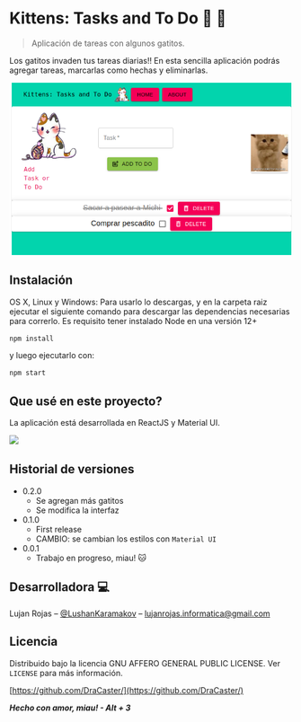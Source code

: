 # Kittens: Tasks and To Do :scroll: :tiger2:
> Aplicación de tareas con algunos gatitos.

Los gatitos invaden tus tareas diarias!! 
En esta sencilla aplicación podrás agregar tareas, marcarlas como hechas y eliminarlas.

![](./src/assets/example.png)

## Instalación

OS X, Linux y Windows:
Para usarlo lo descargas, y en la carpeta raiz ejecutar el siguiente comando para descargar las dependencias necesarias para correrlo. 
Es requisito tener instalado Node en una versión 12+

```sh
npm install
```

y luego ejecutarlo con:

```sh
npm start
```

## Que usé en este proyecto?

La aplicación está desarrollada en ReactJS y Material UI.

![](https://media0.giphy.com/media/JIX9t2j0ZTN9S/200w.webp?cid=ecf05e47874ef388da4970678b685a54c5448ef2dcc8dcd3&rid=200w.webp)

## Historial de versiones
* 0.2.0
    * Se agregan más gatitos
    * Se modifica la interfaz
* 0.1.0
    * First release
    * CAMBIO: se cambian los estilos con `Material UI` 
* 0.0.1
    * Trabajo en progreso, miau! :cat:

## Desarrolladora :computer:

Lujan Rojas – [@LushanKaramakov](https://twitter.com/LushanKaramakov) – lujanrojas.informatica@gmail.com

## Licencia
Distribuido bajo la licencia GNU AFFERO GENERAL PUBLIC LICENSE. Ver ``LICENSE`` para más información.

[https://github.com/DraCaster/](https://github.com/DraCaster/)

***Hecho con amor, miau! - Alt + 3***
